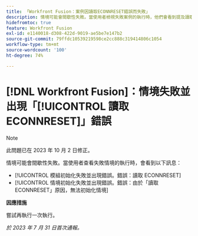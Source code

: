 ```yaml
---
title: 「Workfront Fusion：案例因讀取ECONNRESET錯誤而失敗」
description: 情境可能會間歇性失敗。當使用者檢視失敗案例的執行時，他們會看到提及讀取ECONNRESET的錯誤訊息
hidefromtoc: true
feature: Workfront Fusion
exl-id: e1140018-d308-422d-9019-ae5be7e147b2
source-git-commit: 79ffdc10539219598ce2cc888c319414806c1054
workflow-type: tm+mt
source-wordcount: '100'
ht-degree: 74%

---
```


# [!DNL Workfront Fusion]：情境失敗並出現「[!UICONTROL 讀取 ECONNRESET]」錯誤

>[!NOTE]
>
>此問題已在 2023 年 10 月 2 日修正。

情境可能會間歇性失敗。當使用者查看失敗情境的執行時，會看到以下訊息：

* [!UICONTROL 模組初始化失敗並出現錯誤。錯誤：讀取 ECONNRESET]
* [!UICONTROL 情境初始化失敗並出現錯誤。錯誤：由於「讀取 ECONNRESET」原因，無法初始化情境]

**因應措施**

嘗試再執行一次執行。

_於 2023 年 7 月 31 日首次通報。_
